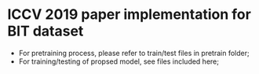 # ICCV 2019 paper implementation for BIT dataset
- For pretraining process, please refer to train/test files in pretrain folder;
- For training/testing of propsed model, see files included here;
